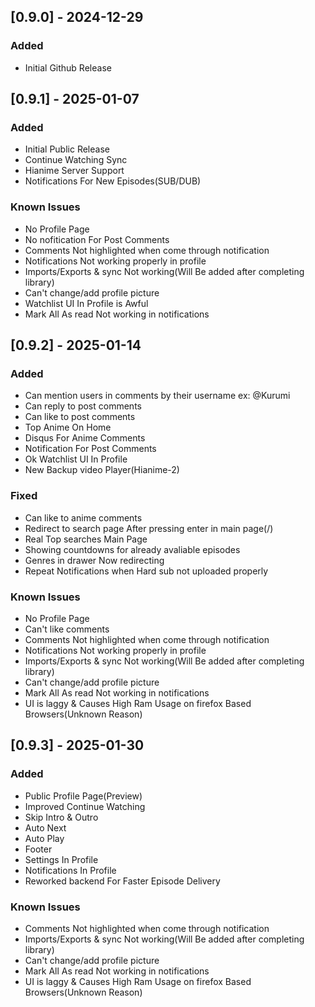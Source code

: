 ## [0.9.0] - 2024-12-29
### Added
- Initial Github Release
## [0.9.1] - 2025-01-07
### Added
- Initial Public Release
- Continue Watching Sync
- Hianime Server Support
- Notifications For New Episodes(SUB/DUB)

### Known Issues
 - No Profile Page
 - No nofitication For Post Comments
 - Comments Not highlighted when come through notification
 - Notifications Not working properly in profile
 - Imports/Exports & sync Not working(Will Be added after completing library)
 - Can't change/add profile picture
 - Watchlist UI In Profile is Awful
 - Mark All As read Not working in notifications

## [0.9.2] - 2025-01-14
### Added
- Can mention users in comments by their username ex: @Kurumi
- Can reply to post comments
- Can like to post comments
- Top Anime On Home
- Disqus For Anime Comments
- Notification For Post Comments
- Ok Watchlist UI In Profile
- New Backup video Player(Hianime-2)

### Fixed
- Can like to anime comments
- Redirect to search page After pressing enter in main page(/)
- Real Top searches Main Page
- Showing countdowns for already avaliable episodes
- Genres in drawer Now redirecting
- Repeat Notifications when Hard sub not uploaded properly

### Known Issues
 - No Profile Page
 - Can't like comments
 - Comments Not highlighted when come through notification
 - Notifications Not working properly in profile
 - Imports/Exports & sync Not working(Will Be added after completing library)
 - Can't change/add profile picture
 - Mark All As read Not working in notifications
 - UI is laggy & Causes High Ram Usage on firefox Based Browsers(Unknown Reason)

## [0.9.3] - 2025-01-30
### Added
- Public Profile Page(Preview)
- Improved Continue Watching
- Skip Intro & Outro
- Auto Next
- Auto Play
- Footer
- Settings In Profile
- Notifications In Profile
- Reworked backend For Faster Episode Delivery


### Known Issues
 - Comments Not highlighted when come through notification
 - Imports/Exports & sync Not working(Will Be added after completing library)
 - Can't change/add profile picture
 - Mark All As read Not working in notifications
 - UI is laggy & Causes High Ram Usage on firefox Based Browsers(Unknown Reason)